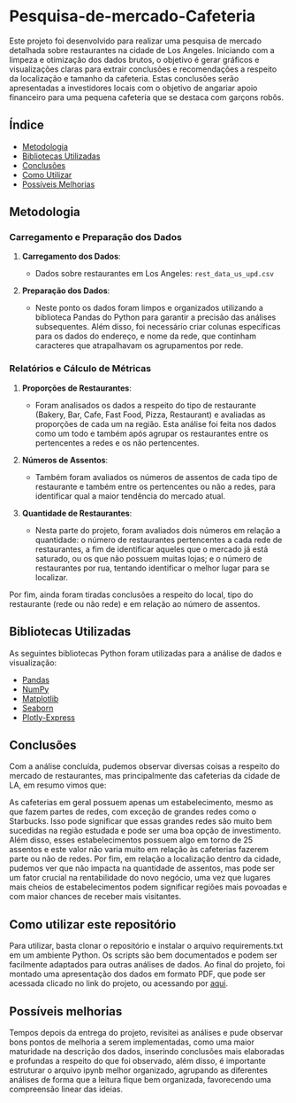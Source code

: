 # Pesquisa-de-mercado-Cafeteria

Este projeto foi desenvolvido para realizar uma pesquisa de mercado detalhada sobre restaurantes na cidade de Los Angeles. Iniciando com a limpeza e otimização dos dados brutos, o objetivo é gerar gráficos e visualizações claras para extrair conclusões e recomendações a respeito da localização e tamanho da cafeteria. Estas conclusões serão apresentadas a investidores locais com o objetivo de angariar apoio financeiro para uma pequena cafeteria que se destaca com garçons robôs.

## Índice

- [Metodologia](#metodologia)
- [Bibliotecas Utilizadas](#bibliotecas-utilizadas)
- [Conclusões](#conclusões)
- [Como Utilizar](#como-utilizar-este-repositório)
- [Possíveis Melhorias](#possíveis-melhorias)

## Metodologia

### Carregamento e Preparação dos Dados

1. **Carregamento dos Dados**:
    - Dados sobre restaurantes em Los Angeles: `rest_data_us_upd.csv`

2. **Preparação dos Dados**:
    - Neste ponto os dados foram limpos e organizados utilizando a biblioteca Pandas do Python para garantir a precisão das análises subsequentes. Além disso, foi necessário criar colunas específicas para os dados do endereço, e nome da rede, que continham caracteres que atrapalhavam os agrupamentos por rede.

### Relatórios e Cálculo de Métricas

1. **Proporções de Restaurantes**:
    - Foram analisados os dados a respeito do tipo de restaurante (Bakery, Bar, Cafe, Fast Food, Pizza, Restaurant) e avaliadas as proporções de cada um na região. Esta análise foi feita nos dados como um todo e também após agrupar os restaurantes entre os pertencentes a redes e os não pertencentes.

2. **Números de Assentos**:
    - Também foram avaliados os números de assentos de cada tipo de restaurante e também entre os pertencentes ou não a redes, para identificar qual a maior tendência do mercado atual.

3. **Quantidade de Restaurantes**:
    - Nesta parte do projeto, foram avaliados dois números em relação a quantidade: o número de restaurantes pertencentes a cada rede de restaurantes, a fim de identificar aqueles que o mercado já está saturado, ou os que não possuem muitas lojas; e o número de restaurantes por rua, tentando identificar o melhor lugar para se localizar.

Por fim, ainda foram tiradas conclusões a respeito do local, tipo do restaurante (rede ou não rede) e em relação ao número de assentos.

## Bibliotecas Utilizadas

As seguintes bibliotecas Python foram utilizadas para a análise de dados e visualização:

- [Pandas](https://pandas.pydata.org/)
- [NumPy](https://numpy.org/)
- [Matplotlib](https://matplotlib.org/)
- [Seaborn](https://seaborn.pydata.org/)
- [Plotly-Express](https://plotly.com/python/plotly-express/)

## Conclusões
Com a análise concluída, pudemos observar diversas coisas a respeito do mercado de restaurantes, mas principalmente das cafeterias da cidade de LA, em resumo vimos que:

As cafeterias em geral possuem apenas um estabelecimento, mesmo as que fazem partes de redes, com exceção de grandes redes como o Starbucks. Isso pode significar que essas grandes redes são muito bem sucedidas na região estudada e pode ser uma boa opção de investimento. Além disso, esses estabelecimentos possuem algo em torno de 25 assentos e este valor não varia muito em relação às cafeterias fazerem parte ou não de redes. Por fim, em relação a localização dentro da cidade, pudemos ver que não impacta na quantidade de assentos, mas pode ser um fator crucial na rentabilidade do novo negócio, uma vez que lugares mais cheios de estabelecimentos podem significar regiões mais povoadas e com maior chances de receber mais visitantes.


## Como utilizar este repositório

Para utilizar, basta clonar o repositório e instalar o arquivo requirements.txt em um ambiente Python. Os scripts são bem documentados e podem ser facilmente adaptados para outras análises de dados. Ao final do projeto, foi montado uma apresentação dos dados em formato PDF, que pode ser acessada clicado no link do projeto, ou acessando por [aqui](https://drive.google.com/file/d/17yWGDY9r-atj16UU4a4sA4a3uG8YsxCs/view?usp=drive_link).

## Possíveis melhorias
Tempos depois da entrega do projeto, revisitei as análises e pude observar bons pontos de melhoria a serem implementadas, como uma maior maturidade na descrição dos dados, inserindo conclusões mais elaboradas e profundas a respeito do que foi observado, além disso, é importante estruturar o arquivo ipynb melhor organizado, agrupando as diferentes análises de forma que a leitura fique bem organizada, favorecendo uma compreensão linear das ideias.
